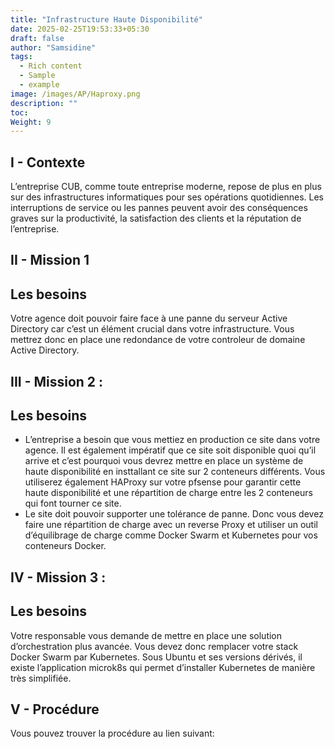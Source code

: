 ```yaml
---
title: "Infrastructure Haute Disponibilité"
date: 2025-02-25T19:53:33+05:30
draft: false
author: "Samsidine"
tags:
  - Rich content
  - Sample
  - example
image: /images/AP/Haproxy.png
description: ""
toc: 
Weight: 9
---
```


## I - Contexte

L’entreprise CUB, comme toute entreprise moderne, repose de plus en plus sur des infrastructures informatiques pour ses opérations quotidiennes. Les interruptions de service ou les pannes peuvent avoir des conséquences graves sur la productivité, la satisfaction des clients et la réputation de l’entreprise.

## II - Mission 1
## Les besoins

Votre agence doit pouvoir faire face à une panne du serveur Active Directory car c’est un élément crucial dans votre infrastructure. Vous mettrez donc en place une redondance de votre controleur de domaine Active Directory.
## III - Mission 2 :
## Les besoins

- L’entreprise a besoin que vous mettiez en production ce site dans votre agence. Il est également impératif que ce site soit disponible quoi qu’il arrive et c’est pourquoi vous devrez mettre en place un système de haute disponibilité en insttallant ce site sur 2 conteneurs différents. Vous utiliserez également HAProxy sur votre pfsense pour garantir cette haute disponibilité et une répartition de charge entre les 2 conteneurs qui font tourner ce site.
- Le site doit pouvoir supporter une tolérance de panne. Donc vous devez faire une répartition de charge avec un reverse Proxy et utiliser un outil d’équilibrage de charge comme Docker Swarm et Kubernetes pour vos conteneurs Docker.

## IV - Mission 3 :
## Les besoins

Votre responsable vous demande de mettre en place une solution d’orchestration plus avancée. Vous devez donc remplacer votre stack Docker Swarm par Kubernetes. Sous Ubuntu et ses versions dérivés, il existe l’application microk8s qui permet d’installer Kubernetes de manière très simplifiée.

## V - Procédure
Vous pouvez trouver la procédure au lien suivant: 
